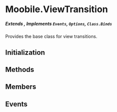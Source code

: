 Moobile.ViewTransition
================================================================================
##### Extends , Implements `Events`, `Options`, `Class.Binds`

Provides the base class for view transitions.

Initialization
--------------------------------------------------------------------------------

Methods
--------------------------------------------------------------------------------


Members
--------------------------------------------------------------------------------


Events
--------------------------------------------------------------------------------